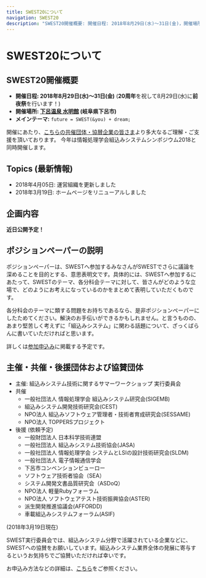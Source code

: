 ```yaml
---
title: SWEST20について
navigation: SWEST20
description: "SWEST20開催概要: 開催日程: 2018年8月29日(水)〜31日(金)，開催場所: 下呂温泉 水明館，メインテーマ:　future = SWEST(&you) + dream; 大学の研究者や学生、企業の技術者や管理者、その他、組込みシステムに関わる全ての人達が、徹底的に議論できる場を提供することを主な目的とした合宿型のワークショップです。"
---
```

# SWEST20について

## SWEST20開催概要

* **開催日程: 2018年8月29日(水)〜31日(金)** (**20周年**を祝して8月29日(水)に**前夜祭**を行います！)
* **開催場所: [下呂温泉 水明館](https://www.suimeikan.co.jp) (岐阜県下呂市)**
* **メインテーマ:** `future = SWEST(&you) + dream;`

開催にあたり、[こちらの共催団体・協賛企業の皆さま](#org)より多大なるご理解・ご支援を頂いております。
今年は情報処理学会組込みシステムシンポジウム2018と同時開催します。

## Topics (最新情報)

* 2018年4月05日: 運営組織を更新しました
* 2018年3月19日: ホームページをリニューアルしました

## 企画内容

**近日公開予定！**

<!--
## 参加申し込み

**近日公開予定！**
-->

<!--
## セッション募集・テーマ募集

**近日公開予定！**
-->

## ポジションペーパーの説明

ポジションペーパーは、SWESTへ参加するみなさんがSWESTでさらに議論を深めることを目的とする、意思表明文です。具体的には、SWESTへ参加するにあたって、SWESTのテーマ、各分科会テーマに対して、皆さんがどのような立場で、どのようにお考えになっているのかをまとめて表明していただくものです。

各分科会のテーマに類する問題をお持ちであるなら、是非ポジションペーパーにしたためてください。解決のお手伝いができるかもしれません。と言うものの、あまり堅苦しく考えずに「組込みシステム」に関わる話題について、ざっくばらんに書いていただければと思います。

詳しくは[参加申込み](regist/)に掲載する予定です。

<a name="org"></a>

## 主催・共催・後援団体および協賛団体

* 主催: 組込みシステム技術に関するサマーワークショップ 実行委員会
* 共催
  * 一般社団法人 情報処理学会 組込みシステム研究会(SIGEMB)
  * 組込みシステム開発技術研究会(CEST)
  * NPO法人 組込みソフトウェア管理者・技術者育成研究会(SESSAME)
  * NPO法人 TOPPERSプロジェクト
* 後援 (依頼予定)
  * 一般財団法人 日本科学技術連盟
  * 一般社団法人 組込みシステム技術協会(JASA)
  * 一般社団法人 情報処理学会 システムとLSIの設計技術研究会(SLDM)
  * 一般社団法人 電子情報通信学会
  * 下呂市コンベンションビューロー
  * ソフトウェア技術者協会（SEA）
  * システム開発文書品質研究会（ASDoQ）
  * NPO法人 軽量Rubyフォーラム
  * NPO法人 ソフトウェアテスト技術振興協会(ASTER)
  * 派生開発推進協議会(AFFORDD)
  * 車載組込みシステムフォーラム(ASIF)

<!--
* 協賛企業(口数順／五十音順)
-->

(2018年3月19日現在)

SWEST実行委員会では、組込みシステム分野で活躍されている企業などに、SWESTへの協賛をお願いしています。組込みシステム業界全体の発展に寄与するというお気持ちでご協賛いただければ幸いです。

お申込み方法などの詳細は、[こちら](../sponsor)をご参照ください。

